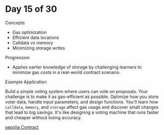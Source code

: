 # Day 15 of 30

Concepts

- Gas optimization
- Efficient data locations
- Calldata vs memory
- Minimizing storage writes

Progression

- Applies earlier knowledge of storage by challenging learners to minimize gas costs in a real-world contract scenario.

Example Application

Build a simple voting system where users can vote on proposals. Your challenge is to make it as gas-efficient as possible. Optimize how you store voter data, handle input parameters, and design functions. You'll learn how `calldata`, `memory`, and `storage` affect gas usage and discover small changes that lead to big savings. It's like designing a voting machine that runs faster and cheaper without losing accuracy.

[sepolia Contract](https://sepolia.etherscan.io/address/0xa3083ca58931f98e604b0b332dc86a8063996b26#code)
